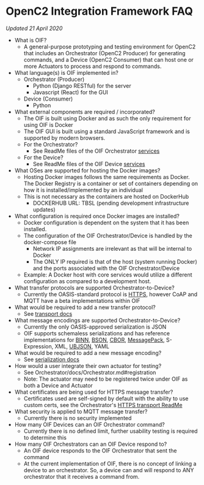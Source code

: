 # OpenC2 Integration Framework FAQ

_Updated 21 April 2020_

* What is OIF?
    * A general-purpose prototyping and testing environment for OpenC2 that includes an Orchestrator (OpenC2 Producer) for generating commands, and a Device (OpenC2 Consumer) that can host one or more Actuators to process and respond to commands.
* What language(s) is OIF implemented in?
    * Orchestrator (Producer)
        * Python (Django RESTful) for the server
        * Javascript (React) for the GUI
    * Device (Consumer)
        * Python
* What external components are required / incorporated?
    * The OIF is built using Docker and as such the only requirement for using OIF is Docker
    * The OIF GUI is built using a standard JavaScript framework and is supported by modern browsers.
    * For the Orchestrator?
        * See ReadMe files of the OIF Orchestrator [services](https://github.com/oasis-open/openc2-oif-orchestrator/tree/master/orchestrator) 
    * For the Device?
        * See ReadMe files of the OIF Device [services](https://github.com/oasis-open/openc2-oif-device/tree/master/device) 
* What OSes are supported for hosting the Docker images?
    * Hosting Docker images follows the same requirements as Docker.  The Docker Registry is a container or set of containers depending on how it is installed/implemented by an individual
    * This is not necessary as the containers are hosted on DockerHub
        * DOCKERHUB URL: TBSL (pending development infrastructure updates)
* What configuration is required once Docker images are installed?
    * Docker configuration is dependent on the system that it has been installed.
    * The configuration of the OIF Orchestrator/Device is handled by the docker-compose file
        * Network IP assignments are irrelevant as  that will be internal to Docker
        * The ONLY IP required is that of the host (system running Docker) and the ports associated with the OIF Orchestrator/Device
    * Example: A Docker host with core services would utilize a different configuration as compared to a development host.
* What transfer protocols are supported Orchestrator-to-Device?
    * Currently the OASIS-standard protocol is [HTTPS](https://docs.oasis-open.org/openc2/open-impl-https/v1.0/open-impl-https-v1.0.html), however CoAP and MQTT have a beta implementations within OIF
* What would be required to add a new transfer protocol?
    * See [transport docs](https://github.com/oasis-open/openc2-oif-orchestrator/blob/master/docs/Transport.md)
* What message encodings are supported Orchestrator-to-Device?
    * Currently the only OASIS-approved serialization is JSON
    * OIF supports schemaless serializations and has reference implementations for [BINN](https://github.com/liteserver/binn/blob/master/spec.md), [BSON](http://bsonspec.org/), [CBOR](https://cbor.io), [MessagePack](https://msgpack.org), S-Expression, XML, [UBJSON](http://ubjson.org/), YAML
* What would be required to add a new message encoding?
    * See [serialization docs](https://github.com/oasis-open/openc2-oif-orchestrator/blob/master/docs/Serializations.md)
* How would a user integrate their own actuator for testing?
    * See Orchestrator/docs/Orchestrator.md#registration
    * Note: The actuator may need to be registered twice under OIF as both a Device and Actuator
* What certificates are being used for HTTPS message transfer?
    * Certificates used are self-signed by default with the ability to use custom certs, see the Orchestrator's [HTTPS transport ReadMe](https://github.com/oasis-open/openc2-oif-orchestrator/tree/master/orchestrator/transport/https)
* What security is applied to MQTT message transfer?
    * Currently there is no security implemented
* How many OIF Devices can an OIF Orchestrator command?
    * Currently there is no defined limit, further usability testing is required to determine this
* How many OIF Orchestrators can an OIF Device respond to?
    * An OIF device responds to the OIF Orchestrator that sent the command
    * At the current implementation of OIF, there is no concept of linking a device to an orchestrator. So, a device can and will respond to ANY orchestrator that it receives a command from.
